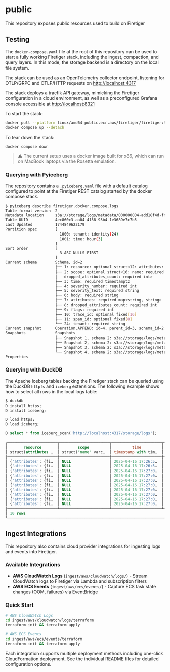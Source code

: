 # public

This repository exposes public resources used to build on Firetiger

## Testing

The `docker-compose.yaml` file at the root of this repository can be used to
start a fully working Firetiger stack, including the ingest, compaction, and
query layers. In this mode, the storage backend is a directory on the local
file system.

The stack can be used as an OpenTelemetry collector endpoint, listening for
OTLP/GRPC and OTLP/HTTP requests on <http://localhost:4317>

The stack deploys a traefik API gateway, mimicking the Firetiger configuration
in a cloud environment, as well as a preconfigured Grafana console accessible
at <http://localhost:8321>

To start the stack:

```sh
docker pull --platform linux/amd64 public.ecr.aws/firetiger/firetiger:latest
docker compose up --detach
```

To tear down the stack:

```sh
docker compose down
```

> :warning: The current setup uses a docker image built for x86, which can run
> on MacBook laptops via the Rosetta emulation.

### Querying with Pyiceberg

The repository contains a `.pyiceberg.yaml` file with a default catalog
configured to point at the Firetiger REST catalog started by the docker compose
stack.

```sh
$ pyiceberg describe firetiger.docker.compose.logs
Table format version  2
Metadata location     s3a://storage/logs/metadata/000000004-add18f4d-ff31-4699-b423-7b1711d9fc9d.metadata.json
Table UUID            4ec860c3-aa04-4138-93b4-1e3689e7c7b5
Last Updated          1744849622179
Partition spec        [
                        1000: tenant: identity(24)
                        1001: time: hour(3)
                      ]
Sort order            [
                        3 ASC NULLS FIRST
                      ]
Current schema        Schema, id=2
                      ├── 1: resource: optional struct<12: attributes: required map<string, string>, 13: dropped_attributes_count: required int>
                      ├── 2: scope: optional struct<16: name: required string, 17: version: required string, 18: attributes: required map<string, string>, 19:
                      │   dropped_attributes_count: required int>
                      ├── 3: time: required timestamptz
                      ├── 4: severity_number: required int
                      ├── 5: severity_text: required string
                      ├── 6: body: required string
                      ├── 7: attributes: required map<string, string>
                      ├── 8: dropped_attributes_count: required int
                      ├── 9: flags: required int
                      ├── 10: trace_id: optional fixed[16]
                      ├── 11: span_id: optional fixed[8]
                      └── 24: tenant: required string
Current snapshot      Operation.APPEND: id=4, parent_id=3, schema_id=2
Snapshots             Snapshots
                      ├── Snapshot 1, schema 2: s3a://storage/logs/metadata/snap-2EF8CBF894394FDCA582C732836AB111.avro
                      ├── Snapshot 2, schema 2: s3a://storage/logs/metadata/snap-F3F5814D174846D39C076D93A3338632.avro
                      ├── Snapshot 3, schema 2: s3a://storage/logs/metadata/snap-185F83227C3347DEB1CE62425AB09650.avro
                      └── Snapshot 4, schema 2: s3a://storage/logs/metadata/snap-710F679454AC43C5AE9EC6179D038F6D.avro
Properties
```

### Querying with DuckDB

The Apache Iceberg tables backing the Firetiger stack can be queried using
the DuckDB `httpfs` and `iceberg` extensions. The following example shows how
to select all rows in the local logs table:

```sql
$ duckdb
D install https;
D install iceberg;

D load https;
D load iceberg;

D select * from iceberg_scan('http://localhost:4317/storage/logs');

┌──────────────────────┬──────────────────────┬──────────────────────┬─────────────────┬───────────────┬───┬───────┬──────────┬─────────┬─────────┐
│       resource       │        scope         │         time         │ severity_number │ severity_text │ … │ flags │ trace_id │ span_id │ tenant  │
│ struct(attributes …  │ struct("name" varc…  │ timestamp with tim…  │      int32      │    varchar    │   │ int32 │   blob   │  blob   │ varchar │
├──────────────────────┼──────────────────────┼──────────────────────┼─────────────────┼───────────────┼───┼───────┼──────────┼─────────┼─────────┤
│ {'attributes': {fi…  │ NULL                 │ 2025-04-16 17:26:5…  │               9 │ Info          │ … │     0 │ NULL     │ NULL    │         │
│ {'attributes': {fi…  │ NULL                 │ 2025-04-16 17:26:5…  │               9 │ Info          │ … │     0 │ NULL     │ NULL    │         │
│ {'attributes': {fi…  │ NULL                 │ 2025-04-16 17:27:0…  │               9 │ Info          │ … │     0 │ NULL     │ NULL    │         │
│ {'attributes': {fi…  │ NULL                 │ 2025-04-16 17:27:0…  │               9 │ Info          │ … │     0 │ NULL     │ NULL    │         │
│ {'attributes': {fi…  │ NULL                 │ 2025-04-16 17:27:0…  │               9 │ Info          │ … │     0 │ NULL     │ NULL    │         │
│ {'attributes': {fi…  │ NULL                 │ 2025-04-16 17:27:0…  │               9 │ Info          │ … │     0 │ NULL     │ NULL    │         │
│ {'attributes': {fi…  │ NULL                 │ 2025-04-16 17:27:0…  │               9 │ Info          │ … │     0 │ NULL     │ NULL    │         │
│ {'attributes': {fi…  │ NULL                 │ 2025-04-16 17:27:0…  │               9 │ Info          │ … │     0 │ NULL     │ NULL    │         │
│ {'attributes': {fi…  │ NULL                 │ 2025-04-16 17:27:0…  │               9 │ Info          │ … │     0 │ NULL     │ NULL    │         │
│ {'attributes': {fi…  │ NULL                 │ 2025-04-16 17:27:0…  │               9 │ Info          │ … │     0 │ NULL     │ NULL    │         │
├──────────────────────┴──────────────────────┴──────────────────────┴─────────────────┴───────────────┴───┴───────┴──────────┴─────────┴─────────┤
│ 10 rows                                                                                                                    12 columns (9 shown) │
└─────────────────────────────────────────────────────────────────────────────────────────────────────────────────────────────────────────────────┘
```

## Ingest Integrations

This repository also contains cloud provider integrations for ingesting logs and events into Firetiger.

### Available Integrations
- **AWS CloudWatch Logs** (`ingest/aws/cloudwatch/logs/`) - Stream CloudWatch logs to Firetiger via Lambda and subscription filters
- **AWS ECS Events** (`ingest/aws/ecs/events/`) - Capture ECS task state changes (OOM, failures) via EventBridge

### Quick Start

```bash
# AWS CloudWatch Logs
cd ingest/aws/cloudwatch/logs/terraform
terraform init && terraform apply

# AWS ECS Events  
cd ingest/aws/ecs/events/terraform
terraform init && terraform apply
```

Each integration supports multiple deployment methods including one-click CloudFormation deployment. See the individual README files for detailed configuration options.
